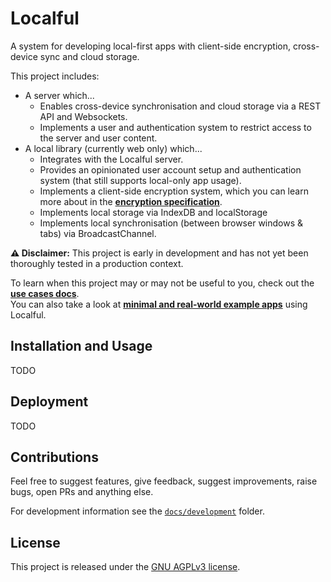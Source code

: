 # Localful
A system for developing local-first apps with client-side encryption, cross-device sync and cloud storage.  

This project includes:
- A server which...
  - Enables cross-device synchronisation and cloud storage via a REST API and Websockets.
  - Implements a user and authentication system to restrict access to the server and user content.
- A local library (currently web only) which...
  - Integrates with the Localful server.
  - Provides an opinionated user account setup and authentication system (that still supports local-only app usage).
  - Implements a client-side encryption system, which you can learn more about in the **[encryption specification](./docs/local/encryption/specification.md)**.
  - Implements local storage via IndexDB and localStorage
  - Implements local synchronisation (between browser windows & tabs) via BroadcastChannel.

**⚠️ Disclaimer:** This project is early in development and has not yet been thoroughly tested in a production context.

To learn when this project may or may not be useful to you, check out the **[use cases docs](./docs/use-cases.md)**.  
You can also take a look at **[minimal and real-world example apps](./docs/examples.md)** using Localful.


## Installation and Usage
TODO

## Deployment
TODO

## Contributions
Feel free to suggest features, give feedback, suggest improvements, raise bugs, open PRs and anything else.

For development information see the [`docs/development`](docs/development) folder.

## License
This project is released under the [GNU AGPLv3 license](LICENSE.txt).
